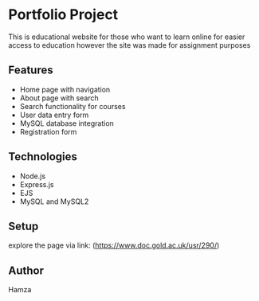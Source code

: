 # Portfolio Project
This is educational website for those who want to learn online for easier access to education however the site was made for assignment purposes

## Features
- Home page with navigation
- About page with search
- Search functionality for courses
- User data entry form
- MySQL database integration
- Registration form

## Technologies
- Node.js
- Express.js
- EJS
- MySQL and MySQL2

## Setup
explore the page via link:
(https://www.doc.gold.ac.uk/usr/290/)

## Author
Hamza
